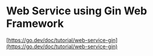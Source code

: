 Web Service using Gin Web Framework
===================================

[https://go.dev/doc/tutorial/web-service-gin](https://go.dev/doc/tutorial/web-service-gin)

